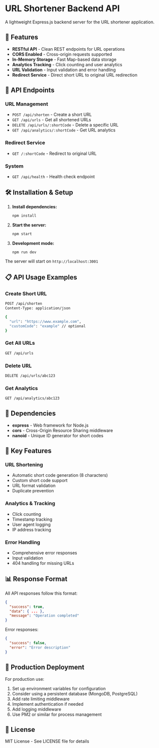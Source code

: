 # URL Shortener Backend API

A lightweight Express.js backend server for the URL shortener application.

## 🚀 Features

- **RESTful API** - Clean REST endpoints for URL operations
- **CORS Enabled** - Cross-origin requests supported
- **In-Memory Storage** - Fast Map-based data storage
- **Analytics Tracking** - Click counting and user analytics
- **URL Validation** - Input validation and error handling
- **Redirect Service** - Direct short URL to original URL redirection

## 📡 API Endpoints

### URL Management
- `POST /api/shorten` - Create a short URL
- `GET /api/urls` - Get all shortened URLs
- `DELETE /api/urls/:shortCode` - Delete a specific URL
- `GET /api/analytics/:shortCode` - Get URL analytics

### Redirect Service
- `GET /:shortCode` - Redirect to original URL

### System
- `GET /api/health` - Health check endpoint

## 🛠️ Installation & Setup

1. **Install dependencies:**
   ```bash
   npm install
   ```

2. **Start the server:**
   ```bash
   npm start
   ```

3. **Development mode:**
   ```bash
   npm run dev
   ```

The server will start on `http://localhost:3001`

## 📋 API Usage Examples

### Create Short URL
```bash
POST /api/shorten
Content-Type: application/json

{
  "url": "https://www.example.com",
  "customCode": "example" // optional
}
```

### Get All URLs
```bash
GET /api/urls
```

### Delete URL
```bash
DELETE /api/urls/abc123
```

### Get Analytics
```bash
GET /api/analytics/abc123
```

## 🔧 Dependencies

- **express** - Web framework for Node.js
- **cors** - Cross-Origin Resource Sharing middleware
- **nanoid** - Unique ID generator for short codes

## 🌟 Key Features

### URL Shortening
- Automatic short code generation (8 characters)
- Custom short code support
- URL format validation
- Duplicate prevention

### Analytics & Tracking
- Click counting
- Timestamp tracking
- User agent logging
- IP address tracking

### Error Handling
- Comprehensive error responses
- Input validation
- 404 handling for missing URLs

## 📊 Response Format

All API responses follow this format:

```json
{
  "success": true,
  "data": { ... },
  "message": "Operation completed"
}
```

Error responses:
```json
{
  "success": false,
  "error": "Error description"
}
```

## 🚀 Production Deployment

For production use:

1. Set up environment variables for configuration
2. Consider using a persistent database (MongoDB, PostgreSQL)
3. Add rate limiting middleware
4. Implement authentication if needed
5. Add logging middleware
6. Use PM2 or similar for process management

## 📄 License

MIT License - See LICENSE file for details
